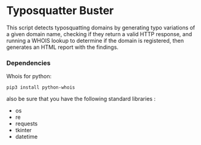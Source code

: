 # Typosquatter Buster
 This script detects typosquatting domains by generating typo variations of a given domain name, checking if they return a valid HTTP response, and running a WHOIS lookup to determine if the domain is registered, then generates an HTML report with the findings.
### Dependencies
Whois for python:

```
pip3 install python-whois
```

also be sure that you have the following standard libraries :
- os
- re
- requests
- tkinter
- datetime
 